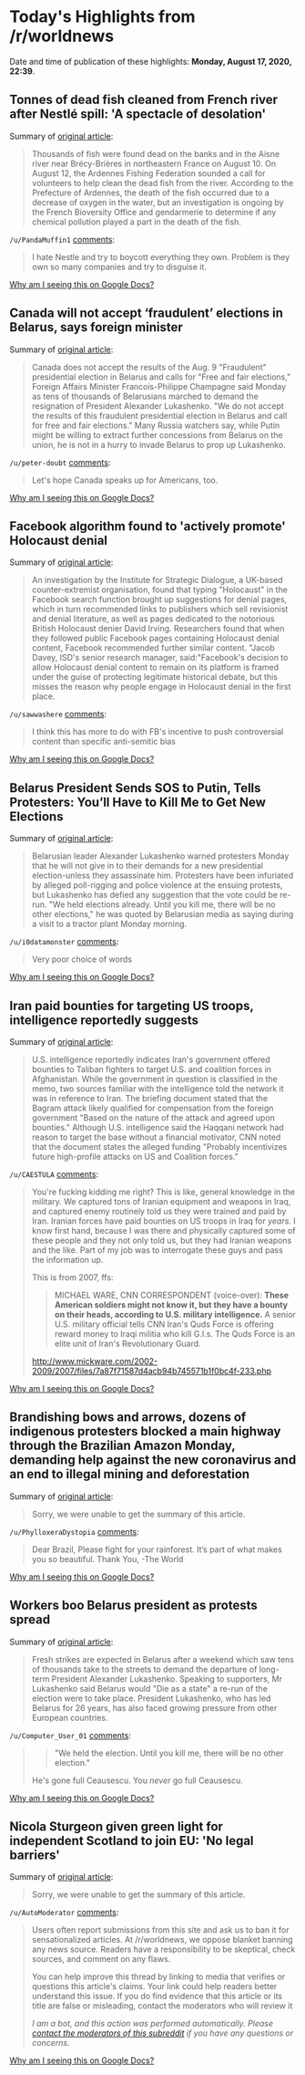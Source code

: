 # Today's Highlights from /r/worldnews

Date and time of publication of these highlights: **Monday, August 17, 2020, 22:39**.

## Tonnes of dead fish cleaned from French river after Nestlé spill: 'A spectacle of desolation'

Summary of [original article](https://observers.france24.com/en/20200817-france-tonnes-dead-fish-river-nestle-spill):

> Thousands of fish were found dead on the banks and in the Aisne river near Brécy-Brières in northeastern France on August 10. On August 12, the Ardennes Fishing Federation sounded a call for volunteers to help clean the dead fish from the river. According to the Prefecture of Ardennes, the death of the fish occurred due to a decrease of oxygen in the water, but an investigation is ongoing by the French Bioversity Office and gendarmerie to determine if any chemical pollution played a part in the death of the fish.

`/u/PandaMuffin1` [comments](https://www.reddit.com/r/worldnews/comments/ibl8om/tonnes_of_dead_fish_cleaned_from_french_river/):

> I hate Nestle and try to boycott everything they own. Problem is they own so many companies and try to disguise it.

[Why am I seeing this on Google Docs?](https://docs.google.com/document/d/1Dc6We63vOXIZsc0op-Bt4abqkYjXzOigalQqFxmvvbM/edit?usp=sharing)

## Canada will not accept ‘fraudulent’ elections in Belarus, says foreign minister

Summary of [original article](https://www.rcinet.ca/en/2020/08/17/canada-will-not-accept-fraudulent-elections-in-belarus-says-foreign-minister/):

> Canada does not accept the results of the Aug. 9 "Fraudulent" presidential election in Belarus and calls for "Free and fair elections," Foreign Affairs Minister Francois-Philippe Champagne said Monday as tens of thousands of Belarusians marched to demand the resignation of President Alexander Lukashenko. "We do not accept the results of this fraudulent presidential election in Belarus and call for free and fair elections." Many Russia watchers say, while Putin might be willing to extract further concessions from Belarus on the union, he is not in a hurry to invade Belarus to prop up Lukashenko.

`/u/peter-doubt` [comments](https://www.reddit.com/r/worldnews/comments/ibqafr/canada_will_not_accept_fraudulent_elections_in/):

> Let's hope Canada speaks up for Americans, too.

[Why am I seeing this on Google Docs?](https://docs.google.com/document/d/1Dc6We63vOXIZsc0op-Bt4abqkYjXzOigalQqFxmvvbM/edit?usp=sharing)

## Facebook algorithm found to 'actively promote' Holocaust denial

Summary of [original article](https://www.theguardian.com/world/2020/aug/16/facebook-algorithm-found-to-actively-promote-holocaust-denial):

> An investigation by the Institute for Strategic Dialogue, a UK-based counter-extremist organisation, found that typing "Holocaust" in the Facebook search function brought up suggestions for denial pages, which in turn recommended links to publishers which sell revisionist and denial literature, as well as pages dedicated to the notorious British Holocaust denier David Irving. Researchers found that when they followed public Facebook pages containing Holocaust denial content, Facebook recommended further similar content. "Jacob Davey, ISD's senior research manager, said:"Facebook's decision to allow Holocaust denial content to remain on its platform is framed under the guise of protecting legitimate historical debate, but this misses the reason why people engage in Holocaust denial in the first place.

`/u/sawwashere` [comments](https://www.reddit.com/r/worldnews/comments/ibk2qd/facebook_algorithm_found_to_actively_promote/):

> I think this has more to do with FB's incentive to push controversial content than specific anti-semitic bias

[Why am I seeing this on Google Docs?](https://docs.google.com/document/d/1Dc6We63vOXIZsc0op-Bt4abqkYjXzOigalQqFxmvvbM/edit?usp=sharing)

## Belarus President Sends SOS to Putin, Tells Protesters: You’ll Have to Kill Me to Get New Elections

Summary of [original article](https://www.thedailybeast.com/alexander-lukashenko-tells-protesters-theyll-have-to-kill-him-to-get-new-elections?source=articles&via=rss):

> Belarusian leader Alexander Lukashenko warned protesters Monday that he will not give in to their demands for a new presidential election-unless they assassinate him. Protesters have been infuriated by alleged poll-rigging and police violence at the ensuing protests, but Lukashenko has defied any suggestion that the vote could be re-run. "We held elections already. Until you kill me, there will be no other elections," he was quoted by Belarusian media as saying during a visit to a tractor plant Monday morning.

`/u/i0datamonster` [comments](https://www.reddit.com/r/worldnews/comments/ibbxia/belarus_president_sends_sos_to_putin_tells/):

> Very poor choice of words

[Why am I seeing this on Google Docs?](https://docs.google.com/document/d/1Dc6We63vOXIZsc0op-Bt4abqkYjXzOigalQqFxmvvbM/edit?usp=sharing)

## Iran paid bounties for targeting US troops, intelligence reportedly suggests

Summary of [original article](https://thehill.com/policy/defense/512273-iran-paid-bounties-for-targeting-us-troops-intelligence-reportedly-suggests):

> U.S. intelligence reportedly indicates Iran's government offered bounties to Taliban fighters to target U.S. and coalition forces in Afghanistan. While the government in question is classified in the memo, two sources familiar with the intelligence told the network it was in reference to Iran. The briefing document stated that the Bagram attack likely qualified for compensation from the foreign government "Based on the nature of the attack and agreed upon bounties." Although U.S. intelligence said the Haqqani network had reason to target the base without a financial motivator, CNN noted that the document states the alleged funding "Probably incentivizes future high-profile attacks on US and Coalition forces."

`/u/CAESTULA` [comments](https://www.reddit.com/r/worldnews/comments/ibcugv/iran_paid_bounties_for_targeting_us_troops/):

> You're fucking kidding me right? This is like, general knowledge in the military. We captured tons of Iranian equipment and weapons in Iraq, and captured enemy routinely told us they were trained and paid by Iran. Iranian forces have paid bounties on US troops in Iraq for *years.* I know first hand, because I was there and physically captured some of these people and they not only told us, but they had Iranian weapons and the like. Part of my job was to interrogate these guys and pass the information up.
> 
> This is from 2007, ffs:
> 
> >MICHAEL WARE, CNN CORRESPONDENT (voice-over): **These American soldiers might not know it, but they have a bounty on their heads, according to U.S. military intelligence.** A senior U.S. military official tells CNN Iran's Quds Force is offering reward money to Iraqi militia who kill G.I.s. The Quds Force is an elite unit of Iran's Revolutionary Guard.
> 
> 
> 
> http://www.mickware.com/2002-2009/2007/files/7a87f71587d4acb94b745571b1f0bc4f-233.php

[Why am I seeing this on Google Docs?](https://docs.google.com/document/d/1Dc6We63vOXIZsc0op-Bt4abqkYjXzOigalQqFxmvvbM/edit?usp=sharing)

## Brandishing bows and arrows, dozens of indigenous protesters blocked a main highway through the Brazilian Amazon Monday, demanding help against the new coronavirus and an end to illegal mining and deforestation

Summary of [original article](https://www.france24.com/en/20200817-brazil-indigenous-protesters-demand-help-against-virus):

> Sorry, we were unable to get the summary of this article.

`/u/PhylloxeraDystopia` [comments](https://www.reddit.com/r/worldnews/comments/ibqih4/brandishing_bows_and_arrows_dozens_of_indigenous/):

> Dear Brazil,
> Please fight for your rainforest. It’s part of what makes you so beautiful.
>                            Thank You,
>                                    -The World

[Why am I seeing this on Google Docs?](https://docs.google.com/document/d/1Dc6We63vOXIZsc0op-Bt4abqkYjXzOigalQqFxmvvbM/edit?usp=sharing)

## Workers boo Belarus president as protests spread

Summary of [original article](https://www.bbc.com/news/world-europe-53796436):

> Fresh strikes are expected in Belarus after a weekend which saw tens of thousands take to the streets to demand the departure of long-term President Alexander Lukashenko. Speaking to supporters, Mr Lukashenko said Belarus would "Die as a state" a re-run of the election were to take place. President Lukashenko, who has led Belarus for 26 years, has also faced growing pressure from other European countries.

`/u/Computer_User_01` [comments](https://www.reddit.com/r/worldnews/comments/ibbsum/workers_boo_belarus_president_as_protests_spread/):

> > "We held the election. Until you kill me, there will be no other election."
> 
> He's gone full Ceausescu. You *never* go full Ceausescu.

[Why am I seeing this on Google Docs?](https://docs.google.com/document/d/1Dc6We63vOXIZsc0op-Bt4abqkYjXzOigalQqFxmvvbM/edit?usp=sharing)

## Nicola Sturgeon given green light for independent Scotland to join EU: 'No legal barriers'

Summary of [original article](https://www.express.co.uk/news/uk/1322925/nicola-sturgeon-news-independent-scotland-join-eu-snp-spt):

> Sorry, we were unable to get the summary of this article.

`/u/AutoModerator` [comments](https://www.reddit.com/r/worldnews/comments/ibl6t6/nicola_sturgeon_given_green_light_for_independent/):

> Users often report submissions from this site and ask us to ban it for sensationalized articles. At /r/worldnews, we oppose blanket banning any news source. Readers have a responsibility to be skeptical, check sources, and comment on any flaws.
> 
> You can help improve this thread by linking to media that verifies or questions this article's claims. Your link could help readers better understand this issue. If you do find evidence that this article or its title are false or misleading, contact the moderators who will review it
> 
> *I am a bot, and this action was performed automatically. Please [contact the moderators of this subreddit](/message/compose/?to=/r/worldnews) if you have any questions or concerns.*

[Why am I seeing this on Google Docs?](https://docs.google.com/document/d/1Dc6We63vOXIZsc0op-Bt4abqkYjXzOigalQqFxmvvbM/edit?usp=sharing)

